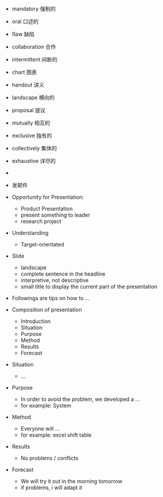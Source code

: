 - mandatory 强制的 
- oral 口述的 
- flaw 缺陷 
- collaboration 合作 
- intermittent 间断的 
- chart 图表 
- handout 讲义 
- landscape 横向的 
- proposal 提议 
- mutually 相互的 
- exclusive 独有的
- collectively 集体的 
- exhaustive 详尽的 
- 

- 发邮件 

- Opportunity for Presentation: 
	- Product Presentation 
	- present something to leader 
	- research project 
- Understanding 
	- Target-orientated 

- Slide 
	- landscape 
	- complete sentence in the headline 
	- interpretive, not descriptive 
	- small title to display the current part of the presentation 

- Followings are tips on how to ... 


- Composition of presentation 
	- Introduction 
	- Situation 
	- Purpose 
	- Method 
	- Results 
	- Forecast 

- Situation 
	- ... 
- Purpose 
	- In order to avoid the problem, we developed a ... 
	- for example: System 
- Method 
	- Everyone will ... 
	- for example: excel shift table 
- Results 
	- No problems / conflicts 
- Forecast 
	- We will try it out in the morning tomorrow 
	- if problems, i will adapt it 